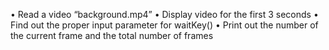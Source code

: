 • Read a video “background.mp4” 
• Display video for the first 3 
seconds
• Find out the proper input 
parameter for waitKey()
• Print out the number of the 
current frame and the total 
number of frames
